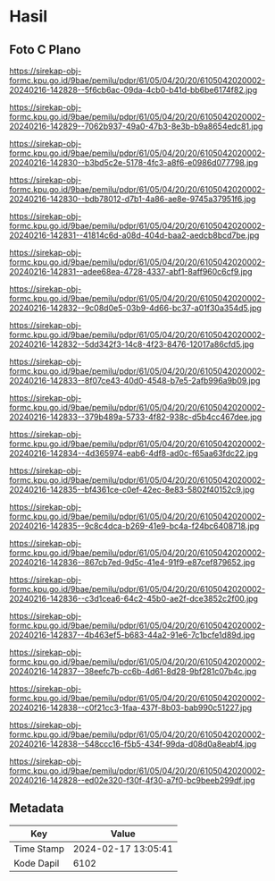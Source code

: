 # Hasil

## Foto C Plano

https://sirekap-obj-formc.kpu.go.id/9bae/pemilu/pdpr/61/05/04/20/20/6105042020002-20240216-142828--5f6cb6ac-09da-4cb0-b41d-bb6be6174f82.jpg

https://sirekap-obj-formc.kpu.go.id/9bae/pemilu/pdpr/61/05/04/20/20/6105042020002-20240216-142829--7062b937-49a0-47b3-8e3b-b9a8654edc81.jpg

https://sirekap-obj-formc.kpu.go.id/9bae/pemilu/pdpr/61/05/04/20/20/6105042020002-20240216-142830--b3bd5c2e-5178-4fc3-a8f6-e0986d077798.jpg

https://sirekap-obj-formc.kpu.go.id/9bae/pemilu/pdpr/61/05/04/20/20/6105042020002-20240216-142830--bdb78012-d7b1-4a86-ae8e-9745a37951f6.jpg

https://sirekap-obj-formc.kpu.go.id/9bae/pemilu/pdpr/61/05/04/20/20/6105042020002-20240216-142831--41814c6d-a08d-404d-baa2-aedcb8bcd7be.jpg

https://sirekap-obj-formc.kpu.go.id/9bae/pemilu/pdpr/61/05/04/20/20/6105042020002-20240216-142831--adee68ea-4728-4337-abf1-8aff960c6cf9.jpg

https://sirekap-obj-formc.kpu.go.id/9bae/pemilu/pdpr/61/05/04/20/20/6105042020002-20240216-142832--9c08d0e5-03b9-4d66-bc37-a01f30a354d5.jpg

https://sirekap-obj-formc.kpu.go.id/9bae/pemilu/pdpr/61/05/04/20/20/6105042020002-20240216-142832--5dd342f3-14c8-4f23-8476-12017a86cfd5.jpg

https://sirekap-obj-formc.kpu.go.id/9bae/pemilu/pdpr/61/05/04/20/20/6105042020002-20240216-142833--8f07ce43-40d0-4548-b7e5-2afb996a9b09.jpg

https://sirekap-obj-formc.kpu.go.id/9bae/pemilu/pdpr/61/05/04/20/20/6105042020002-20240216-142833--379b489a-5733-4f82-938c-d5b4cc467dee.jpg

https://sirekap-obj-formc.kpu.go.id/9bae/pemilu/pdpr/61/05/04/20/20/6105042020002-20240216-142834--4d365974-eab6-4df8-ad0c-f65aa63fdc22.jpg

https://sirekap-obj-formc.kpu.go.id/9bae/pemilu/pdpr/61/05/04/20/20/6105042020002-20240216-142835--bf4361ce-c0ef-42ec-8e83-5802f40152c9.jpg

https://sirekap-obj-formc.kpu.go.id/9bae/pemilu/pdpr/61/05/04/20/20/6105042020002-20240216-142835--9c8c4dca-b269-41e9-bc4a-f24bc6408718.jpg

https://sirekap-obj-formc.kpu.go.id/9bae/pemilu/pdpr/61/05/04/20/20/6105042020002-20240216-142836--867cb7ed-9d5c-41e4-91f9-e87cef879652.jpg

https://sirekap-obj-formc.kpu.go.id/9bae/pemilu/pdpr/61/05/04/20/20/6105042020002-20240216-142836--c3d1cea6-64c2-45b0-ae2f-dce3852c2f00.jpg

https://sirekap-obj-formc.kpu.go.id/9bae/pemilu/pdpr/61/05/04/20/20/6105042020002-20240216-142837--4b463ef5-b683-44a2-91e6-7c1bcfe1d89d.jpg

https://sirekap-obj-formc.kpu.go.id/9bae/pemilu/pdpr/61/05/04/20/20/6105042020002-20240216-142837--38eefc7b-cc6b-4d61-8d28-9bf281c07b4c.jpg

https://sirekap-obj-formc.kpu.go.id/9bae/pemilu/pdpr/61/05/04/20/20/6105042020002-20240216-142838--c0f21cc3-1faa-437f-8b03-bab990c51227.jpg

https://sirekap-obj-formc.kpu.go.id/9bae/pemilu/pdpr/61/05/04/20/20/6105042020002-20240216-142838--548ccc16-f5b5-434f-99da-d08d0a8eabf4.jpg

https://sirekap-obj-formc.kpu.go.id/9bae/pemilu/pdpr/61/05/04/20/20/6105042020002-20240216-142828--ed02e320-f30f-4f30-a7f0-bc9beeb299df.jpg


## Metadata

| Key        | Value               |
| ---------- | ------------------- |
| Time Stamp | 2024-02-17 13:05:41 |
| Kode Dapil | 6102                |



